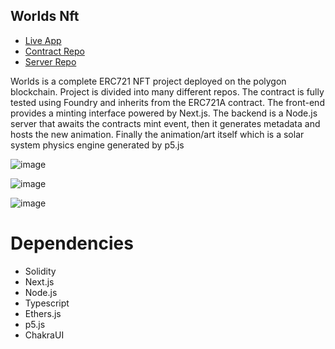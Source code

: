## Worlds Nft
- [Live App](https://www.worldsnft.xyz/)
- [Contract Repo](https://github.com/jtardioli/worlds-contract)
- [Server Repo](https://github.com/jtardioli/worlds-server)


Worlds is a complete ERC721 NFT project deployed on the polygon blockchain. Project is divided into many different repos. The contract is fully tested using Foundry and inherits from the ERC721A contract. The front-end provides a minting interface powered by Next.js. The backend is a Node.js server that awaits the contracts mint event, then it generates metadata and hosts the new animation. Finally the animation/art itself which is a solar system physics engine generated by p5.js




![image](https://user-images.githubusercontent.com/85530348/166398679-5ebb814f-edb8-4856-9d61-04c2413b5fdd.png)

![image](https://user-images.githubusercontent.com/85530348/166398750-b31f3bd6-1b52-41b3-ad69-9bff32f00eda.png)

![image](https://user-images.githubusercontent.com/85530348/166398886-94ef6efd-2a7f-40f5-ac3e-492ddbd3d1ca.png)

# Dependencies
- Solidity
- Next.js
- Node.js
- Typescript
- Ethers.js
- p5.js
- ChakraUI
